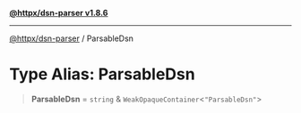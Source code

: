 [**@httpx/dsn-parser v1.8.6**](../README.md)

***

[@httpx/dsn-parser](../README.md) / ParsableDsn

# Type Alias: ParsableDsn

> **ParsableDsn** = `string` & `WeakOpaqueContainer`\<`"ParsableDsn"`\>
